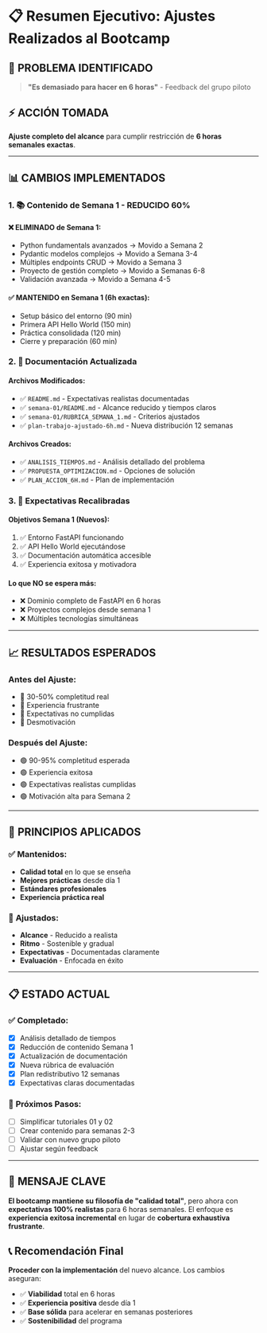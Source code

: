 # 📋 Resumen Ejecutivo: Ajustes Realizados al Bootcamp

## 🎯 **PROBLEMA IDENTIFICADO**

> **"Es demasiado para hacer en 6 horas"** - Feedback del grupo piloto

## ⚡ **ACCIÓN TOMADA**

**Ajuste completo del alcance** para cumplir restricción de **6 horas semanales exactas**.

---

## 📊 **CAMBIOS IMPLEMENTADOS**

### 1. **📚 Contenido de Semana 1 - REDUCIDO 60%**

#### ❌ **ELIMINADO de Semana 1:**

- Python fundamentals avanzados → Movido a Semana 2
- Pydantic modelos complejos → Movido a Semana 3-4
- Múltiples endpoints CRUD → Movido a Semana 3
- Proyecto de gestión completo → Movido a Semanas 6-8
- Validación avanzada → Movido a Semana 4-5

#### ✅ **MANTENIDO en Semana 1 (6h exactas):**

- Setup básico del entorno (90 min)
- Primera API Hello World (150 min)
- Práctica consolidada (120 min)
- Cierre y preparación (60 min)

### 2. **📝 Documentación Actualizada**

#### **Archivos Modificados:**

- ✅ `README.md` - Expectativas realistas documentadas
- ✅ `semana-01/README.md` - Alcance reducido y tiempos claros
- ✅ `semana-01/RUBRICA_SEMANA_1.md` - Criterios ajustados
- ✅ `plan-trabajo-ajustado-6h.md` - Nueva distribución 12 semanas

#### **Archivos Creados:**

- ✅ `ANALISIS_TIEMPOS.md` - Análisis detallado del problema
- ✅ `PROPUESTA_OPTIMIZACION.md` - Opciones de solución
- ✅ `PLAN_ACCION_6H.md` - Plan de implementación

### 3. **🎯 Expectativas Recalibradas**

#### **Objetivos Semana 1 (Nuevos):**

1. ✅ Entorno FastAPI funcionando
2. ✅ API Hello World ejecutándose
3. ✅ Documentación automática accesible
4. ✅ Experiencia exitosa y motivadora

#### **Lo que NO se espera más:**

- ❌ Dominio completo de FastAPI en 6 horas
- ❌ Proyectos complejos desde semana 1
- ❌ Múltiples tecnologías simultáneas

---

## 📈 **RESULTADOS ESPERADOS**

### **Antes del Ajuste:**

- 🔴 30-50% completitud real
- 🔴 Experiencia frustrante
- 🔴 Expectativas no cumplidas
- 🔴 Desmotivación

### **Después del Ajuste:**

- 🟢 90-95% completitud esperada
- 🟢 Experiencia exitosa
- 🟢 Expectativas realistas cumplidas
- 🟢 Motivación alta para Semana 2

---

## 🔧 **PRINCIPIOS APLICADOS**

### ✅ **Mantenidos:**

- **Calidad total** en lo que se enseña
- **Mejores prácticas** desde día 1
- **Estándares profesionales**
- **Experiencia práctica real**

### 🔄 **Ajustados:**

- **Alcance** - Reducido a realista
- **Ritmo** - Sostenible y gradual
- **Expectativas** - Documentadas claramente
- **Evaluación** - Enfocada en éxito

---

## 📋 **ESTADO ACTUAL**

### ✅ **Completado:**

- [x] Análisis detallado de tiempos
- [x] Reducción de contenido Semana 1
- [x] Actualización de documentación
- [x] Nueva rúbrica de evaluación
- [x] Plan redistributivo 12 semanas
- [x] Expectativas claras documentadas

### 🔄 **Próximos Pasos:**

- [ ] Simplificar tutoriales 01 y 02
- [ ] Crear contenido para semanas 2-3
- [ ] Validar con nuevo grupo piloto
- [ ] Ajustar según feedback

---

## 🎯 **MENSAJE CLAVE**

**El bootcamp mantiene su filosofía de "calidad total"**, pero ahora con **expectativas 100% realistas** para 6 horas semanales. El enfoque es **experiencia exitosa incremental** en lugar de **cobertura exhaustiva frustrante**.

## 📞 **Recomendación Final**

**Proceder con la implementación** del nuevo alcance. Los cambios aseguran:

- ✅ **Viabilidad** total en 6 horas
- ✅ **Experiencia positiva** desde día 1
- ✅ **Base sólida** para acelerar en semanas posteriores
- ✅ **Sostenibilidad** del programa

